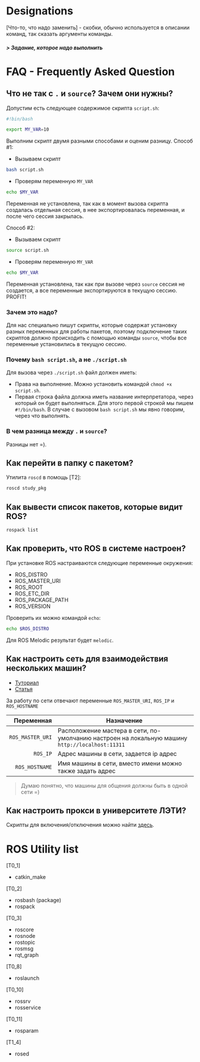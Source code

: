 # Designations

[Что-то, что надо заменить] - скобки, обычно используется в описании команд, так сказать аргументы команды.
##### > Задание, которое надо выполнить

# FAQ - Frequently Asked Question

## Что не так с `.` и `source`? Зачем они нужны?

Допустим есть следующее содержимое скрипта `script.sh`:
```bash
#!bin/bash

export MY_VAR=10
```

Выполним скрипт двумя разными способами и оценим разницу.
Способ #1:
- Вызываем скрипт
```bash
bash script.sh
```

- Проверям переменную `MY_VAR`
```bash
echo $MY_VAR
```

Переменная не установлена, так как в момент вызова скрипта создалась отдельная сессия, в нее экспортировалась переменная, и после чего сессия закрылась.

Способ #2:
- Вызываем скрипт
```bash
source script.sh
```

- Проверям переменную `MY_VAR`
```bash
echo $MY_VAR
```

Переменная установлена, так как при вызове через `source` сессия не создается, а все переменные экспортируются в текущую сессию. PROFIT!

### Зачем это надо?
Для нас специально пишут скрипты, которые содержат установку разных переменных для работы пакетов, поэтому подключение таких скриптов должно происходить с помощью команды `source`, чтобы все переменные установились в текущую сессию.

### Почему `bash script.sh`, а не `./script.sh`
Для вызова через `./script.sh` файл должен иметь:
- Права на выполнение. Можно установить командой `chmod +x script.sh`.
- Первая строка файла должна иметь название интерпретатора, через который он будет выполняться. Для этого первой строкой мы пишем `#!/bin/bash`. В случае с вызовом `bash script.sh` мы явно говорим, через что выполнять.

### В чем разница между `.` и `source`?
Разницы нет =).

## Как перейти в папку с пакетом?

Утилита `roscd` в помощь [T2]:
```bash
roscd study_pkg
```

## Как вывести список пакетов, которые видит ROS?

```bash
rospack list
```

## Как проверить, что ROS в системе настроен?

При установке ROS настраиваются следующие переменные окружения:
- ROS_DISTRO
- ROS_MASTER_URI
- ROS_ROOT
- ROS_ETC_DIR
- ROS_PACKAGE_PATH
- ROS_VERSION

Проверить их можно командой `echo`:
```bash
echo $ROS_DISTRO
```

Для ROS Melodic результат будет `melodic`.

## Как настроить сеть для взаимодействия нескольких машин?
- [Туториал](http://wiki.ros.org/ROS/Tutorials/MultipleMachines)  
- [Статья](http://wiki.ros.org/ROS/NetworkSetup)

За работу по сети отвечают переменные `ROS_MASTER_URI`, `ROS_IP` и `ROS_HOSTNAME`  

| Переменная       | Назначение
|-----------------:|------------
|`ROS_MASTER_URI`  | Расположение мастера в сети, по-умолчанию настроен на локальную машину `http://localhost:11311`
|`ROS_IP`          | Адрес машины в сети, задается ip адрес
|`ROS_HOSTNAME`    | Имя машины в сети, вместо имени можно также задать адрес

> Думаю понятно, что машины для общения должны быть в одной сети =)

## Как настроить прокси в университете ЛЭТИ?

Скрипты для включения/отключения можно найти [здесь](https://gist.github.com/KaiL4eK/1c4b4f5581877cbd635c23594433d42b).


# ROS Utility list

[T0_1]
- catkin_make

[T0_2]
- rosbash (package)
- rospack

[T0_3]
- roscore
- rosnode
- rostopic
- rosmsg
- rqt_graph

[T0_8]
- roslaunch

[T0_10]
- rossrv
- rosservice

[T0_11]
- rosparam

[T1_4]
- rosed

